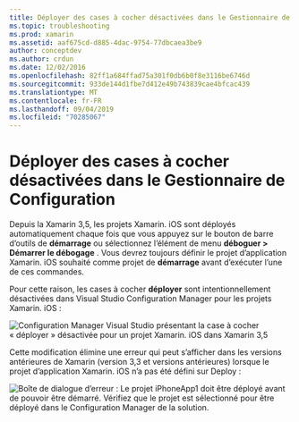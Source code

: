 ```yaml
---
title: Déployer des cases à cocher désactivées dans le Gestionnaire de Configuration
ms.topic: troubleshooting
ms.prod: xamarin
ms.assetid: aaf675cd-d885-4dac-9754-77dbcaea3be9
author: conceptdev
ms.author: crdun
ms.date: 12/02/2016
ms.openlocfilehash: 82ff1a684ffad75a301f0db6b0f8e3116be6746d
ms.sourcegitcommit: 933de144d1fbe7d412e49b743839cae4bfcac439
ms.translationtype: MT
ms.contentlocale: fr-FR
ms.lasthandoff: 09/04/2019
ms.locfileid: "70285067"
---
```

# <a name="deploy-checkboxes-disabled-in-configuration-manager"></a>Déployer des cases à cocher désactivées dans le Gestionnaire de Configuration

Depuis la Xamarin 3,5, les projets Xamarin. iOS sont déployés automatiquement chaque fois que vous appuyez sur le bouton de barre d’outils de **démarrage** ou sélectionnez l’élément de menu **déboguer > Démarrer le débogage** . Vous devrez toujours définir le projet d’application Xamarin. iOS souhaité comme projet de **démarrage** avant d’exécuter l’une de ces commandes.

Pour cette raison, les cases à cocher **déployer** sont intentionnellement désactivées dans Visual Studio Configuration Manager pour les projets Xamarin. iOS :

![](deploy-checkboxes-images/configuration.png "Configuration Manager Visual Studio présentant la case à cocher « déployer » désactivée pour un projet Xamarin. iOS dans Xamarin 3,5")

Cette modification élimine une erreur qui peut s’afficher dans les versions antérieures de Xamarin (version 3,3 et versions antérieures) lorsque le projet d’application Xamarin. iOS n’a pas été défini sur Deploy :

![](deploy-checkboxes-images/error.png "Boîte de dialogue d’erreur : Le projet iPhoneApp1 doit être déployé avant de pouvoir être démarré. Vérifiez que le projet est sélectionné pour être déployé dans le Configuration Manager de la solution.")
